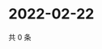 # 2022-02-22

共 0 条

<!-- BEGIN WEIBO -->
<!-- 最后更新时间 Tue Feb 22 2022 06:14:37 GMT+0800 (China Standard Time) -->

<!-- END WEIBO -->
